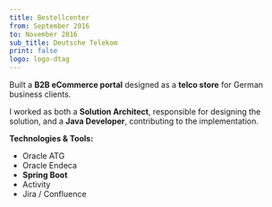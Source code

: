 ```yaml
---
title: Bestellcenter
from: September 2016
to: November 2016
sub_title: Deutsche Telekom
print: false
logo: logo-dtag
---
```


Built a **B2B eCommerce portal** designed as a **telco store** for German business clients.

I worked as both a **Solution Architect**, responsible for designing the solution, and a **Java
Developer**, contributing to the implementation.

**Technologies & Tools:**

- Oracle ATG
- Oracle Endeca
- **Spring Boot**
- Activity
- Jira / Confluence  
